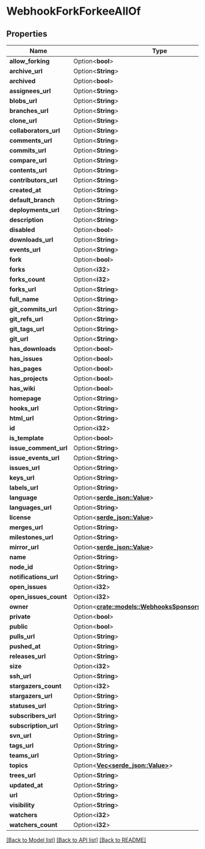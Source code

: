 # WebhookForkForkeeAllOf

## Properties

Name | Type | Description | Notes
------------ | ------------- | ------------- | -------------
**allow_forking** | Option<**bool**> |  | [optional]
**archive_url** | Option<**String**> |  | [optional]
**archived** | Option<**bool**> |  | [optional]
**assignees_url** | Option<**String**> |  | [optional]
**blobs_url** | Option<**String**> |  | [optional]
**branches_url** | Option<**String**> |  | [optional]
**clone_url** | Option<**String**> |  | [optional]
**collaborators_url** | Option<**String**> |  | [optional]
**comments_url** | Option<**String**> |  | [optional]
**commits_url** | Option<**String**> |  | [optional]
**compare_url** | Option<**String**> |  | [optional]
**contents_url** | Option<**String**> |  | [optional]
**contributors_url** | Option<**String**> |  | [optional]
**created_at** | Option<**String**> |  | [optional]
**default_branch** | Option<**String**> |  | [optional]
**deployments_url** | Option<**String**> |  | [optional]
**description** | Option<**String**> |  | [optional]
**disabled** | Option<**bool**> |  | [optional]
**downloads_url** | Option<**String**> |  | [optional]
**events_url** | Option<**String**> |  | [optional]
**fork** | Option<**bool**> |  | [optional]
**forks** | Option<**i32**> |  | [optional]
**forks_count** | Option<**i32**> |  | [optional]
**forks_url** | Option<**String**> |  | [optional]
**full_name** | Option<**String**> |  | [optional]
**git_commits_url** | Option<**String**> |  | [optional]
**git_refs_url** | Option<**String**> |  | [optional]
**git_tags_url** | Option<**String**> |  | [optional]
**git_url** | Option<**String**> |  | [optional]
**has_downloads** | Option<**bool**> |  | [optional]
**has_issues** | Option<**bool**> |  | [optional]
**has_pages** | Option<**bool**> |  | [optional]
**has_projects** | Option<**bool**> |  | [optional]
**has_wiki** | Option<**bool**> |  | [optional]
**homepage** | Option<**String**> |  | [optional]
**hooks_url** | Option<**String**> |  | [optional]
**html_url** | Option<**String**> |  | [optional]
**id** | Option<**i32**> |  | [optional]
**is_template** | Option<**bool**> |  | [optional]
**issue_comment_url** | Option<**String**> |  | [optional]
**issue_events_url** | Option<**String**> |  | [optional]
**issues_url** | Option<**String**> |  | [optional]
**keys_url** | Option<**String**> |  | [optional]
**labels_url** | Option<**String**> |  | [optional]
**language** | Option<[**serde_json::Value**](.md)> |  | [optional]
**languages_url** | Option<**String**> |  | [optional]
**license** | Option<[**serde_json::Value**](.md)> |  | [optional]
**merges_url** | Option<**String**> |  | [optional]
**milestones_url** | Option<**String**> |  | [optional]
**mirror_url** | Option<[**serde_json::Value**](.md)> |  | [optional]
**name** | Option<**String**> |  | [optional]
**node_id** | Option<**String**> |  | [optional]
**notifications_url** | Option<**String**> |  | [optional]
**open_issues** | Option<**i32**> |  | [optional]
**open_issues_count** | Option<**i32**> |  | [optional]
**owner** | Option<[**crate::models::WebhooksSponsorshipMaintainer**](webhooks_sponsorship_maintainer.md)> |  | [optional]
**private** | Option<**bool**> |  | [optional]
**public** | Option<**bool**> |  | [optional]
**pulls_url** | Option<**String**> |  | [optional]
**pushed_at** | Option<**String**> |  | [optional]
**releases_url** | Option<**String**> |  | [optional]
**size** | Option<**i32**> |  | [optional]
**ssh_url** | Option<**String**> |  | [optional]
**stargazers_count** | Option<**i32**> |  | [optional]
**stargazers_url** | Option<**String**> |  | [optional]
**statuses_url** | Option<**String**> |  | [optional]
**subscribers_url** | Option<**String**> |  | [optional]
**subscription_url** | Option<**String**> |  | [optional]
**svn_url** | Option<**String**> |  | [optional]
**tags_url** | Option<**String**> |  | [optional]
**teams_url** | Option<**String**> |  | [optional]
**topics** | Option<[**Vec<serde_json::Value>**](serde_json::Value.md)> |  | [optional]
**trees_url** | Option<**String**> |  | [optional]
**updated_at** | Option<**String**> |  | [optional]
**url** | Option<**String**> |  | [optional]
**visibility** | Option<**String**> |  | [optional]
**watchers** | Option<**i32**> |  | [optional]
**watchers_count** | Option<**i32**> |  | [optional]

[[Back to Model list]](../README.md#documentation-for-models) [[Back to API list]](../README.md#documentation-for-api-endpoints) [[Back to README]](../README.md)


